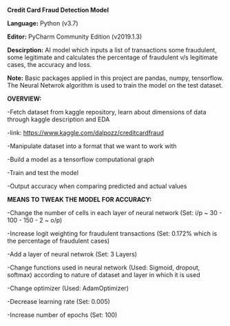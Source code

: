 **Credit Card Fraud Detection Model**

**Language:** Python (v3.7)

**Editor:** PyCharm Community Edition (v2019.1.3)

**Descirption:** AI model which inputs a list of transactions some fraudulent, some legitimate 
and calculates the percentage of fraudulent v/s legitimate cases, the accuracy and loss.

**Note:**
Basic packages applied in this project are pandas, numpy, tensorflow. The Neural Netwrok algorithm is used to train
the model on the test dataset.

**OVERVIEW:**

-Fetch dataset from kaggle repository, learn about dimensions of data through kaggle description and EDA

-link: https://www.kaggle.com/dalpozz/creditcardfraud

-Manipulate dataset into a format that we want to work with

-Build a model as a tensorflow computational graph

-Train and test the model

-Output accuracy when comparing predicted and actual values

**MEANS TO TWEAK THE MODEL FOR ACCURACY:**

-Change the number of cells in each layer of neural network (Set: i/p ~ 30 - 100 - 150 - 2 ~ o/p)

-Increase logit weighting for fraudulent transactions (Set: 0.172% which is the percentage of fraudulent cases)

-Add a layer of neural netwrok (Set: 3 Layers)

-Change functions used in neural network (Used: Sigmoid, dropout, softmax) according to nature of dataset and layer
 in which it is used

-Change optimizer (Used: AdamOptimizer)

-Decrease learning rate (Set: 0.005)

-Increase number of epochs (Set: 100)
